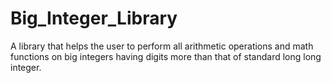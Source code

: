 # Big_Integer_Library
A library that helps the user to perform all arithmetic operations and math functions on big integers having digits more than that of standard long long integer.
